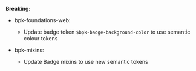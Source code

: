 **Breaking:**

- bpk-foundations-web:
    - Update badge token `$bpk-badge-background-color` to use semantic colour tokens

- bpk-mixins:
    - Update Badge mixins to use new semantic tokens